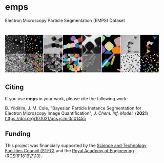 # emps
Electron Microscopy Particle Segmentation (EMPS) Dataset

# <img src="./headerimage.png">

## Citing

If you use **emps** in your work, please cite the following work:

B. Yildirim, J. M. Cole, "Bayesian Particle Instance Segmentation for Electron Microscopy Image Quantification", *J. Chem. Inf. Model.* (**2021**) https://doi.org/10.1021/acs.jcim.0c01455

## Funding

This project was financially supported by the [Science and Technology Facilities Council (STFC)](https://stfc.ukri.org/) and the [Royal Academy of Engineering](https://www.raeng.org.uk/) (RCSRF1819\7\10).
